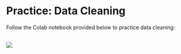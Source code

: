 # Practice: Data Cleaning
Follow the Colab notebook provided below to practice data cleaning:

</br>

<a href = "https://colab.research.google.com/drive/1l8FtuKP7eJvsAr-DnxO7vzACkGu9zBXz" target="_blank" >
<img src="https://img.shields.io/static/v1?label=Open%20Practice&message=Data%20Cleaning&color=yellow"/>
</a>
